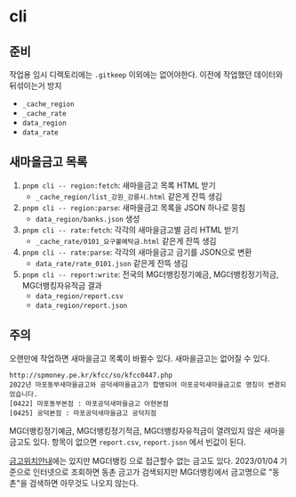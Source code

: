 # cli

## 준비

작업용 임시 디렉토리에는 `.gitkeep` 이외에는 없어야한다.
이전에 작업했던 데이터와 뒤섞이는거 방지

* `_cache_region`
* `_cache_rate`
* `data_region`
* `data_rate`

## 새마을금고 목록

1. `pnpm cli -- region:fetch`: 새마을금고 목록 HTML 받기
    * `_cache_region/list_강원_강릉시.html` 같은게 잔뜩 생김
2. `pnpm cli -- region:parse`: 새마을금고 목록을 JSON 하나로 뭉침
    * `data_region/banks.json` 생성
3. `pnpm cli -- rate:fetch`: 각각의 새마을금고별 금리 HTML 받기
    * `_cache_rate/0101_요구불예탁금.html` 같은게 잔뜩 생김
4. `pnpm cli -- rate:parse`: 각각의 새마을금고 금기를 JSON으로 변환
    * `data_rate/rate_0101.json` 같은게 잔뜩 생김
5. `pnpm cli -- report:write`: 전국의 MG더뱅킹정기예금, MG더뱅킹정기적금, MG더뱅킹자유적금 결과
    * `data_region/report.csv`
    * `data_region/report.json`

## 주의

오랜만에 작업하면 새마을금고 목록이 바뀔수 있다.
새마을금고는 없어질 수 있다.
```
http://spmoney.pe.kr/kfcc/so/kfcc0447.php
2022년 마포동부새마을금고와 공덕새마을금고가 합병되어 마포공덕새마을금고로 명칭이 변경되었습니다.
[0422] 마포동부본점 : 마포공덕새마을금고 아현본점
[0425] 공덕본점 : 마포공덕새마을금고 공덕지점
```

MG더뱅킹정기예금, MG더뱅킹정기적금, MG더뱅킹자유적금이 열려있지 않은 새마을 금고도 있다. 항목이 없으면 `report.csv`, `report.json` 에서 빈값이 된다.

[금고위치안내](https://www.kfcc.co.kr/map/main.do)에는 있지만 MG더뱅킹 으로 접근할수 없는 금고도 있다. 2023/01/04 기준으로 인터넷으로 조회하면 동촌 금고가 검색되지만 MG더뱅킹에서 금고명으로 "동촌"을 검색하면 아무것도 나오지 않는다.
